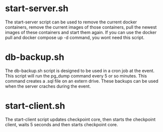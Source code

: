 # start-server.sh
The start-server script can be used to remove the current docker containers, remove the current images of those containers, pull the newest images of these containers and start them again. If you can use the docker pull and docker compose up -d command, you wont need this script.

# db-backup.sh
The db-backup.sh script is designed to be used in a cron job at the event. This script will run the pg_dump command every 5 or so minutes. This command creates a .sql file on an extern drive. These backups can be used when the server craches during the event.

# start-client.sh
The start-client script updates checkpoint core, then starts the checkpoint client, waits 5 seconds and then starts checkpoint core. 
